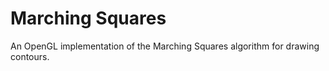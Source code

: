 # Marching Squares

An OpenGL implementation of the Marching Squares algorithm for drawing contours.